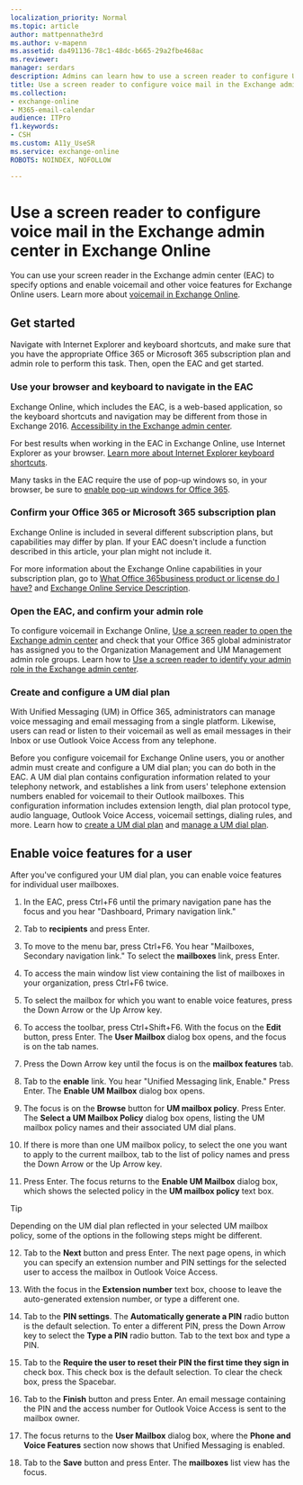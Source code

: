 ```yaml
---
localization_priority: Normal
ms.topic: article
author: mattpennathe3rd
ms.author: v-mapenn
ms.assetid: da491136-78c1-48dc-b665-29a2fbe468ac
ms.reviewer: 
manager: serdars
description: Admins can learn how to use a screen reader to configure Unified Messaging (UM) settings in the Exchange admin center (EAC) in Exchange Online.
title: Use a screen reader to configure voice mail in the Exchange admin center in Exchange Online
ms.collection: 
- exchange-online
- M365-email-calendar
audience: ITPro
f1.keywords:
- CSH
ms.custom: A11y_UseSR
ms.service: exchange-online
ROBOTS: NOINDEX, NOFOLLOW

---
```


# Use a screen reader to configure voice mail in the Exchange admin center in Exchange Online

You can use your screen reader in the Exchange admin center (EAC) to specify options and enable voicemail and other voice features for Exchange Online users. Learn more about [voicemail in Exchange Online](https://go.microsoft.com/fwlink/p/?LinkId=798792).

## Get started

Navigate with Internet Explorer and keyboard shortcuts, and make sure that you have the appropriate Office 365 or Microsoft 365 subscription plan and admin role to perform this task. Then, open the EAC and get started.

### Use your browser and keyboard to navigate in the EAC

Exchange Online, which includes the EAC, is a web-based application, so the keyboard shortcuts and navigation may be different from those in Exchange 2016. [Accessibility in the Exchange admin center](accessibility-in-exchange-admin-center.md).

For best results when working in the EAC in Exchange Online, use Internet Explorer as your browser. [Learn more about Internet Explorer keyboard shortcuts](https://go.microsoft.com/fwlink/p/?LinkID=787614).

Many tasks in the EAC require the use of pop-up windows so, in your browser, be sure to [enable pop-up windows for Office 365](https://go.microsoft.com/fwlink/p/?LinkID=317550).

### Confirm your Office 365 or Microsoft 365 subscription plan

Exchange Online is included in several different subscription plans, but capabilities may differ by plan. If your EAC doesn't include a function described in this article, your plan might not include it.

For more information about the Exchange Online capabilities in your subscription plan, go to [What Office 365business product or license do I have?](https://go.microsoft.com/fwlink/p/?LinkID=797552) and [Exchange Online Service Description](https://go.microsoft.com/fwlink/p/?LinkID=797553).

### Open the EAC, and confirm your admin role

To configure voicemail in Exchange Online, [Use a screen reader to open the Exchange admin center](use-screen-reader-to-open-exchange-admin-center.md) and check that your Office 365 global administrator has assigned you to the Organization Management and UM Management admin role groups. Learn how to [Use a screen reader to identify your admin role in the Exchange admin center](use-screen-reader-to-identify-admin-role-in-exchange-admin-center.md).

### Create and configure a UM dial plan

With Unified Messaging (UM) in Office 365, administrators can manage voice messaging and email messaging from a single platform. Likewise, users can read or listen to their voicemail as well as email messages in their Inbox or use Outlook Voice Access from any telephone.

Before you configure voicemail for Exchange Online users, you or another admin must create and configure a UM dial plan; you can do both in the EAC. A UM dial plan contains configuration information related to your telephony network, and establishes a link from users' telephone extension numbers enabled for voicemail to their Outlook mailboxes. This configuration information includes extension length, dial plan protocol type, audio language, Outlook Voice Access, voicemail settings, dialing rules, and more. Learn how to [create a UM dial plan](https://go.microsoft.com/fwlink/p/?LinkId=798793) and [manage a UM dial plan](https://go.microsoft.com/fwlink/p/?LinkId=798794).

## Enable voice features for a user

After you've configured your UM dial plan, you can enable voice features for individual user mailboxes.

1. In the EAC, press Ctrl+F6 until the primary navigation pane has the focus and you hear "Dashboard, Primary navigation link."

2. Tab to **recipients** and press Enter.

3. To move to the menu bar, press Ctrl+F6. You hear "Mailboxes, Secondary navigation link." To select the **mailboxes** link, press Enter.

4. To access the main window list view containing the list of mailboxes in your organization, press Ctrl+F6 twice.

5. To select the mailbox for which you want to enable voice features, press the Down Arrow or the Up Arrow key.

6. To access the toolbar, press Ctrl+Shift+F6. With the focus on the **Edit** button, press Enter. The **User Mailbox** dialog box opens, and the focus is on the tab names.

7. Press the Down Arrow key until the focus is on the **mailbox features** tab.

8. Tab to the **enable** link. You hear "Unified Messaging link, Enable." Press Enter. The **Enable UM Mailbox** dialog box opens.

9. The focus is on the **Browse** button for **UM mailbox policy**. Press Enter. The **Select a UM Mailbox Policy** dialog box opens, listing the UM mailbox policy names and their associated UM dial plans.

10. If there is more than one UM mailbox policy, to select the one you want to apply to the current mailbox, tab to the list of policy names and press the Down Arrow or the Up Arrow key.

11. Press Enter. The focus returns to the **Enable UM Mailbox** dialog box, which shows the selected policy in the **UM mailbox policy** text box.

   > [!TIP]
   > Depending on the UM dial plan reflected in your selected UM mailbox policy, some of the options in the following steps might be different.

12. Tab to the **Next** button and press Enter. The next page opens, in which you can specify an extension number and PIN settings for the selected user to access the mailbox in Outlook Voice Access.

13. With the focus in the **Extension number** text box, choose to leave the auto-generated extension number, or type a different one.

14. Tab to the **PIN settings**. The **Automatically generate a PIN** radio button is the default selection. To enter a different PIN, press the Down Arrow key to select the **Type a PIN** radio button. Tab to the text box and type a PIN.

15. Tab to the **Require the user to reset their PIN the first time they sign in** check box. This check box is the default selection. To clear the check box, press the Spacebar.

16. Tab to the **Finish** button and press Enter. An email message containing the PIN and the access number for Outlook Voice Access is sent to the mailbox owner.

17. The focus returns to the **User Mailbox** dialog box, where the **Phone and Voice Features** section now shows that Unified Messaging is enabled.

18. Tab to the **Save** button and press Enter. The **mailboxes** list view has the focus.
